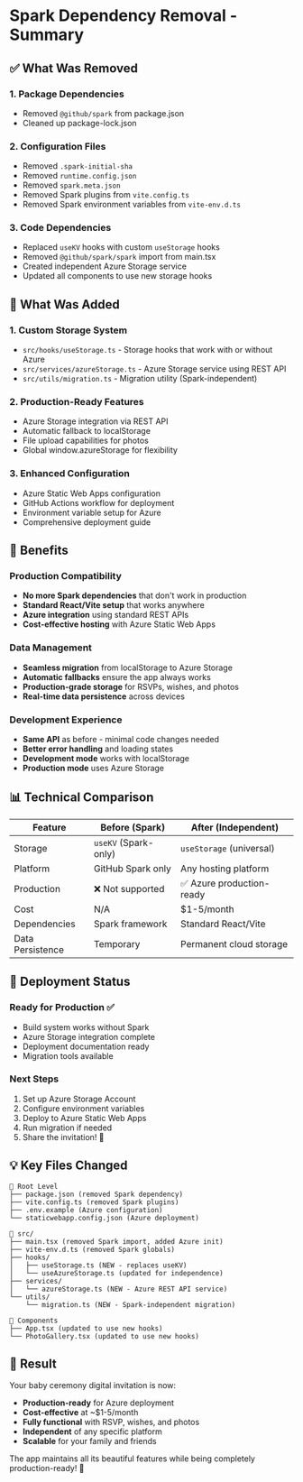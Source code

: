 # Spark Dependency Removal - Summary

## ✅ What Was Removed

### 1. **Package Dependencies**
- Removed `@github/spark` from package.json
- Cleaned up package-lock.json

### 2. **Configuration Files**
- Removed `.spark-initial-sha`
- Removed `runtime.config.json` 
- Removed `spark.meta.json`
- Removed Spark plugins from `vite.config.ts`
- Removed Spark environment variables from `vite-env.d.ts`

### 3. **Code Dependencies**
- Replaced `useKV` hooks with custom `useStorage` hooks
- Removed `@github/spark/spark` import from main.tsx
- Created independent Azure Storage service
- Updated all components to use new storage hooks

## 🔄 What Was Added

### 1. **Custom Storage System**
- `src/hooks/useStorage.ts` - Storage hooks that work with or without Azure
- `src/services/azureStorage.ts` - Azure Storage service using REST API
- `src/utils/migration.ts` - Migration utility (Spark-independent)

### 2. **Production-Ready Features**
- Azure Storage integration via REST API
- Automatic fallback to localStorage
- File upload capabilities for photos
- Global window.azureStorage for flexibility

### 3. **Enhanced Configuration**
- Azure Static Web Apps configuration
- GitHub Actions workflow for deployment
- Environment variable setup for Azure
- Comprehensive deployment guide

## 🎯 Benefits

### Production Compatibility
- **No more Spark dependencies** that don't work in production
- **Standard React/Vite setup** that works anywhere
- **Azure integration** using standard REST APIs
- **Cost-effective hosting** with Azure Static Web Apps

### Data Management
- **Seamless migration** from localStorage to Azure Storage
- **Automatic fallbacks** ensure the app always works
- **Production-grade storage** for RSVPs, wishes, and photos
- **Real-time data persistence** across devices

### Development Experience
- **Same API** as before - minimal code changes needed
- **Better error handling** and loading states
- **Development mode** works with localStorage
- **Production mode** uses Azure Storage

## 📊 Technical Comparison

| Feature | Before (Spark) | After (Independent) |
|---------|---------------|-------------------|
| Storage | `useKV` (Spark-only) | `useStorage` (universal) |
| Platform | GitHub Spark only | Any hosting platform |
| Production | ❌ Not supported | ✅ Azure production-ready |
| Cost | N/A | $1-5/month |
| Dependencies | Spark framework | Standard React/Vite |
| Data Persistence | Temporary | Permanent cloud storage |

## 🚀 Deployment Status

### Ready for Production ✅
- Build system works without Spark
- Azure Storage integration complete
- Deployment documentation ready
- Migration tools available

### Next Steps
1. Set up Azure Storage Account
2. Configure environment variables
3. Deploy to Azure Static Web Apps
4. Run migration if needed
5. Share the invitation! 🎉

## 💡 Key Files Changed

```
📁 Root Level
├── package.json (removed Spark dependency)
├── vite.config.ts (removed Spark plugins)
├── .env.example (Azure configuration)
└── staticwebapp.config.json (Azure deployment)

📁 src/
├── main.tsx (removed Spark import, added Azure init)
├── vite-env.d.ts (removed Spark globals)
├── hooks/
│   ├── useStorage.ts (NEW - replaces useKV)
│   └── useAzureStorage.ts (updated for independence)
├── services/
│   └── azureStorage.ts (NEW - Azure REST API service)
└── utils/
    └── migration.ts (NEW - Spark-independent migration)

📁 Components
├── App.tsx (updated to use new hooks)
└── PhotoGallery.tsx (updated to use new hooks)
```

## 🎉 Result

Your baby ceremony digital invitation is now:
- **Production-ready** for Azure deployment
- **Cost-effective** at ~$1-5/month
- **Fully functional** with RSVP, wishes, and photos
- **Independent** of any specific platform
- **Scalable** for your family and friends

The app maintains all its beautiful features while being completely production-ready! 🌟